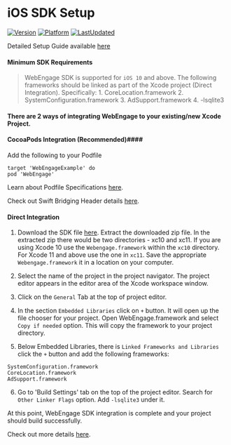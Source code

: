 # iOS SDK Setup #
[![Version](https://img.shields.io/cocoapods/v/WebEngage.svg?style=flat)](https://cocoapods.org/pods/WebEngage)
[![Platform](https://img.shields.io/cocoapods/p/WebEngage.svg)](https://cocoapods.org/pods/WebEngage)
[![LastUpdated](https://img.shields.io/github/last-commit/WebEngage/podspecs.svg)](https://cocoapods.org/pods/WebEngage)



Detailed Setup Guide available [here](https://docs.webengage.com/docs/ios-getting-started)

#### Minimum SDK Requirements ####

> WebEngage SDK is supported for `iOS 10` and above. The following frameworks should be linked as part of the Xcode project (Direct Integration). Specifically:
    1. CoreLocation.framework
    2. SystemConfiguration.framework
    3. AdSupport.framework
    4. -lsqlite3

#### There are 2 ways of integrating WebEngage to your existing/new Xcode Project.

#### CocoaPods Integration (Recommended)####

  Add the following to your Podfile

```
target 'WebEngageExample' do
pod 'WebEngage'
```

Learn about Podfile Specifications [here](https://guides.cocoapods.org/using/the-podfile.html).

Check out Swift Bridging Header details [here](https://docs.webengage.com/docs/ios-getting-started#section-4-support-for-swift).

#### Direct Integration ####

1. Download the SDK file [here](https://s3-us-west-2.amazonaws.com/webengage-sdk/ios/latest/WebEngageFramework.zip). Extract the downloaded zip file. In the extracted zip there would be two directories - xc10 and xc11. If you are using Xcode 10 use the `Webengage.framework` within the `xc10` directory. For Xcode 11 and above use the one in `xc11`. Save the appropriate `Webengage.framework` it in a location on your computer.

2. Select the name of the project in the project navigator. The project editor appears in the editor area of the Xcode workspace window.

3. Click on the `General` Tab at the top of project editor.

4. In the section `Embedded Libraries` click on `+` button. It will open up the file chooser for your project. Open WebEngage.framework and select `Copy if needed` option. This will copy the framework to your project directory.

5. Below Embedded Libraries, there is `Linked Frameworks and Libraries` click the `+` button and add the following frameworks:

  ```
  SystemConfiguration.framework
  CoreLocation.framework
  AdSupport.framework
  ```


6. Go to 'Build Settings' tab on the top of the project editor. Search for `Other Linker Flags` option.
Add `-lsqlite3` under it.

At this point, WebEngage SDK integration is complete and your project should build successfully.

Check out more details [here](https://docs.webengage.com/docs/ios-getting-started).
